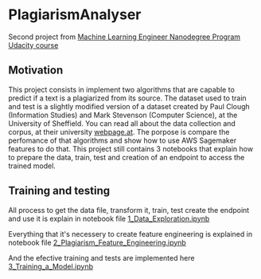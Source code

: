 # PlagiarismAnalyser

Second project from [Machine Learning Engineer Nanodegree Program Udacity course](https://www.udacity.com/course/machine-learning-engineer-nanodegree--nd009t)

## Motivation

This project consists in implement two algorithms that are capable to predict if a text is a plagiarized from its source.
The dataset used to train and test is a slightly modified version of a dataset created by Paul Clough (Information Studies) and Mark Stevenson (Computer Science), at the University of Sheffield. You can read all about the data collection and corpus, at their university [webpage.at](https://ir.shef.ac.uk/cloughie/resources/plagiarism_corpus.html).
The porpose is compare the perfomance of that algorithms and show how to use AWS Sagemaker features to do that.
This project still contains 3 notebooks that explain how to prepare the data, train, test and creation of an endpoint to access the trained model.

## Training and testing

All process to get the data file, transform it, train, test create the endpoint and use it is explain in notebook file [1_Data_Exploration.ipynb](./1_Data_Exploration.ipynb)

Everything that it's necessery to create feature engineering is explained in notebook file [2_Plagiarism_Feature_Engineering.ipynb](./2_Plagiarism_Feature_Engineering.ipynb)

And the efective training and tests are implemented here [3_Training_a_Model.ipynb](./3_Training_a_Model.ipynb)
